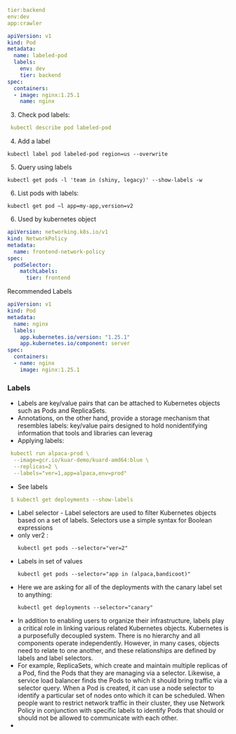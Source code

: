 


```yaml
tier:backend
env:dev
app:crawler
```

```yaml
apiVersion: v1
kind: Pod
metadata:
  name: labeled-pod
  labels:
    env: dev
    tier: backend
spec:
  containers:
  - image: nginx:1.25.1
    name: nginx
```
3) Check pod labels:
```yaml
 kubectl describe pod labeled-pod
```

4) Add a label
```commandline
kubectl label pod labeled-pod region=us --overwrite
```

5) Query using labels
```commandline
kubectl get pods -l 'team in (shiny, legacy)' --show-labels -w
```

6) List pods with labels:
```commandline
kubectl get pod —l app=my-app,version=v2
```

6) Used by kubernetes object

```yaml
apiVersion: networking.k8s.io/v1
kind: NetworkPolicy
metadata:
  name: frontend-network-policy
spec:
  podSelector:
    matchLabels:
      tier: frontend
```

Recommended Labels

```yaml
apiVersion: v1
kind: Pod
metadata:
  name: nginx
  labels:
    app.kubernetes.io/version: "1.25.1"
    app.kubernetes.io/component: server
spec:
  containers:
  - name: nginx
    image: nginx:1.25.1
```

### Labels
- Labels are key/value pairs that can be attached to Kubernetes objects such as Pods and ReplicaSets.
- Annotations, on the other hand, provide a storage mechanism that resembles labels: key/value pairs designed to hold nonidentifying information that tools and libraries can leverag
- Applying labels:
```yaml
 kubectl run alpaca-prod \
  --image=gcr.io/kuar-demo/kuard-amd64:blue \
  --replicas=2 \
  --labels="ver=1,app=alpaca,env=prod"
```
- See labels
```yaml 
 $ kubectl get deployments --show-labels

```
- Label selector - Label selectors are used to filter Kubernetes objects based on a set of labels. Selectors use a simple syntax for Boolean expressions
- only ver2 :
  ```commandline
  kubectl get pods --selector="ver=2"
  ```
- Labels in set of values
  ```commandline
  kubectl get pods --selector="app in (alpaca,bandicoot)"
  ```
- Here we are asking for all of the deployments with the canary label set to anything:
  ```commandline
  kubectl get deployments --selector="canary"
  ```
- In addition to enabling users to organize their infrastructure, labels play a critical role in linking various related Kubernetes objects. Kubernetes is a purposefully decoupled system. There is no hierarchy and all components operate independently. However, in many cases, objects need to relate to one another, and these relationships are defined by labels and label selectors.
- For example, ReplicaSets, which create and maintain multiple replicas of a Pod, find the Pods that they are managing via a selector. Likewise, a service load balancer finds the Pods to which it should bring traffic via a selector query. When a Pod is created, it can use a node selector to identify a particular set of nodes onto which it can be scheduled. When people want to restrict network traffic in their cluster, they use Network Policy in conjunction with specific labels to identify Pods that should or should not be allowed to communicate with each other.
- 